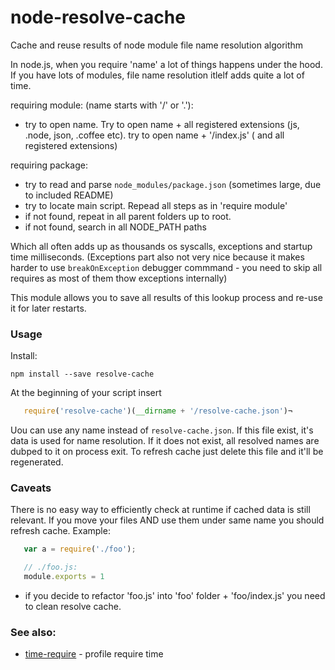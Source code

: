 node-resolve-cache
==================

Cache and reuse results of node module file name resolution algorithm

In node.js, when you require 'name' a lot of things happens under the hood.
If you have lots of modules, file name resolution itlelf adds quite a lot of time.

requiring module: (name starts with '/' or '.'):
  - try to open name. Try to open name + all registered extensions (js, .node, json, .coffee etc).
    try to open name + '/index.js' ( and all registered extensions)

requiring package:
  - try to read and parse `node_modules/package.json` (sometimes large, due to included README)
  - try to locate main script. Repead all steps as in 'require module'
  - if not found, repeat in all parent folders up to root.
  - if not found, search in all NODE_PATH paths

Which all often adds up as thousands os syscalls, exceptions and startup time milliseconds. (Exceptions part also not very nice because it makes harder to use `breakOnException` debugger commmand - you need to skip all requires as most of them thow exceptions internally)

This module allows you to save all results of this lookup process and re-use it for later restarts.

### Usage

Install:

```
npm install --save resolve-cache
```

At the beginning of your script insert

```js
   require('resolve-cache')(__dirname + '/resolve-cache.json')¬
```

Uou can use any name instead of `resolve-cache.json`. If this file exist, it's data is used for name resolution. If it does not exist, all resolved names are dubped to it  on process exit. To refresh cache just delete this file and it'll be regenerated.

### Caveats

There is no easy way to efficiently check at runtime if cached data is still relevant. If you move your files AND use them under same name you should refresh cache. Example:

```js
   var a = require('./foo');

   // ./foo.js:
   module.exports = 1
```

- if you decide to refactor 'foo.js' into 'foo' folder + 'foo/index.js' you need to clean resolve cache.

### See also:
  - [time-require](https://github.com/jaguard/time-require) - profile require time

